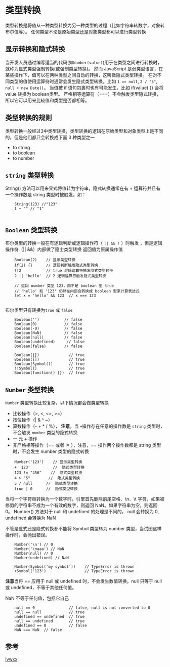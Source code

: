 # 类型转换

类型转换是将值从一种类型转换为另一种类型的过程（比如字符串转数字，对象转布尔值等）。
任何类型不论是原始类型还是对象类型都可以进行类型转换

## 显示转换和隐式转换

当开发人员通过编写适当的代码(如`Number(value)`)用于在类型之间进行转换时，就称为显式类型强制转换(或强制类型转换)。
然而 JavaScript 是弱类型语言，在某些操作下，值可以在两种类型之间自动的转换，这叫做隐式类型转换。
在对不同类型的值使用运算符时通常会发生隐式类型转换。比如 `1 == null`, `2 / "5"`, `null + new Date()`。
当值被 if 语句包裹时也有可能发生，比如 if(value) {} 会将 value 转换为 boolean类型。
严格相等运算符（===）不会触发类型隐式转换，所以它可以用来比较值和类型是否都相等。

## 类型转换的规则

类型转换一般经过3中类型转换，类型转换的逻辑在原始类型和对象类型上是不同的，但是他们都只会转换成下面 3 种类型之一
* to string
* to boolean
* to number

## `string` 类型转换

String() 方法可以用来显式将值转为字符串，隐式转换通常在有 + 运算符并且有一个操作数是 string 类型时被触发，如：
```
    String(123) //"123"
    1 + "" // "1"


```

## `Boolean` 类型转换

布尔类型的转换一般在有逻辑判断或逻辑操作符（ `|| && !` ）时触发 ，但是逻辑操作符（|| &&）内部做了隐士类型转换
返回值为原属操作值

```
    Boolean(2)    // 显示类型转换
    if(2) {}      // 逻辑判断触发隐式类型转换
    !!2           // true 逻辑运算符触发隐式类型转换
    2 || 'hello'  // 2 逻辑运算符触发隐式类型转换
    
    // 返回 number 类型 123，而不是 boolean 型 true
    // 'hello' 和 '123' 仍然在内部会转换成 boolean 型来计算表达式
    let x = 'hello' && 123  // x === 123
    
```
布尔类型只有转换为`true` 或 `false`

```
    Boolean('')           // false
    Boolean(0)            // false  
    Boolean(-0)           // false
    Boolean(NaN)          // false
    Boolean(null)         // false
    Boolean(undefined)     // false
    Boolean(false)        // false
    
    Boolean({})             // true
    Boolean([])             // true
    Boolean(Symbol())       // true
    !!Symbol()              // true
    Boolean(function() {})  // true

```

## `Number` 类型转换

`Number` 类型转换比较复杂，以下情况都会做类型转换

* 比较操作（>, <, <=, >=）
* 按位操作（| & ^ ~）
* 算数操作（- + * / %）， **注意**，当 `+`操作存在任意的操作数是
  `string` 类型时，不会触发 `number` 类型的隐式转换
* 一 元 + 操作
* 非严格相等操作（== 或者 != ），注意，== 操作两个操作数都是 string 类型时，不会发生 number 类型的隐式转换

```
    Number('123')    // 显示类型转换
    + '123'          //  隐式类型转换
    123 != "456"    //  隐式类型转换
    4 > "5"        //  隐式类型转换
    5 / null      //  隐式类型转换
    true | 0      //  隐式类型转换

```

当将一个字符串转换为一个数字时，引擎首先删除前尾空格、\n、\t
字符，如果被修剪的字符串不成为一个有效的数字，则返回
NaN。如果字符串为空，则返回 0。 Number() 方法对于 null 和 undefined
的处理是不同的， null 会转换为 0, undefined 会转换为 NaN 

不管是显式还是隐式转换都不能将 Symbol 类型转为 number 类型，当试图这样操作时，会抛出错误。

```
    Number('\n') // 0 
    Number('\naaa') // NaN
    Number(null) // 0
    Number(undefined) // NaN

    Number(Symbol('my symbol'))    // TypeError is thrown
    +Symbol('123')                 // TypeError is thrown

```
**注意**当将 == 应用于 null 或 undefined 时，不会发生数值转换。null
只等于 null 或 undefined，不等于其他任何值。

NaN 不等于任何值，包括它自己

```
    null == 0               // false, null is not converted to 0
    null == null            // true
    undefined == undefined  // true
    null == undefined       // true
    undefined == 0          // false
    NaN === NaN  // false
```


## 参考

[lvwxx](https://juejin.im/post/5d4999fff265da038f47f5c7)